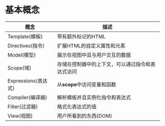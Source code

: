 # 基本概念

|概念  |   描述|
|-----|------|
|Template(模板)|带有额外标记的HTML |
|Directives(指令)|扩展HTML的自定义属性和元素|
|Model(模型)|展示在视图中且与用户交互的数据|
|Scope(域)|存储在控制器中的上下文，可以通过指令和表达式访问|
|Expressions(表达式)|从**scope**中访问变量和函数|
|Compiler(编译器)|解析模板并且实例化指令和表达式|
|Filter(过滤器)|格式化表达式的值|
|View(视图)|用户所看到的东西(DOM)|
